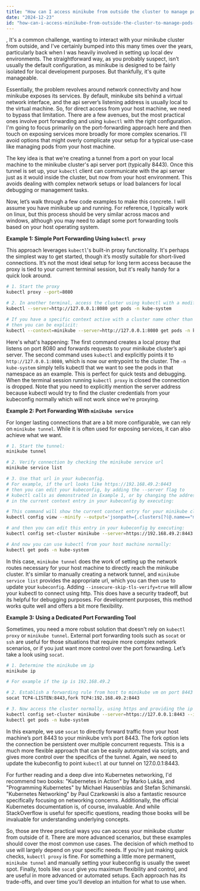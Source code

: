 ```yaml
---
title: "How can I access minikube from outside the cluster to manage pods, etc.?"
date: "2024-12-23"
id: "how-can-i-access-minikube-from-outside-the-cluster-to-manage-pods-etc"
---
```


,  It's a common challenge, wanting to interact with your minikube cluster from outside, and I've certainly bumped into this many times over the years, particularly back when I was heavily involved in setting up local dev environments. The straightforward way, as you probably suspect, isn’t usually the default configuration, as minikube is designed to be fairly isolated for local development purposes. But thankfully, it's quite manageable.

Essentially, the problem revolves around network connectivity and how minikube exposes its services. By default, minikube sits behind a virtual network interface, and the api server’s listening address is usually local to the virtual machine. So, for direct access from your host machine, we need to bypass that limitation. There are a few avenues, but the most practical ones involve port forwarding and using `kubectl` with the right configuration. I'm going to focus primarily on the port-forwarding approach here and then touch on exposing services more broadly for more complex scenarios. I'll avoid options that might overly complicate your setup for a typical use-case like managing pods from your host machine.

The key idea is that we’re creating a tunnel from a port on your local machine to the minikube cluster's api server port (typically 8443). Once this tunnel is set up, your `kubectl` client can communicate with the api server just as it would inside the cluster, but now from your host environment. This avoids dealing with complex network setups or load balancers for local debugging or management tasks.

Now, let’s walk through a few code examples to make this concrete. I will assume you have minikube up and running. For reference, I typically work on linux, but this process should be very similar across macos and windows, although you may need to adapt some port forwarding tools based on your host operating system.

**Example 1: Simple Port Forwarding Using `kubectl proxy`**

This approach leverages `kubectl`'s built-in proxy functionality. It's perhaps the simplest way to get started, though it’s mostly suitable for short-lived connections. It’s not the most ideal setup for long term access because the proxy is tied to your current terminal session, but it's really handy for a quick look around.

```bash
# 1. Start the proxy
kubectl proxy --port=8080

# 2. In another terminal, access the cluster using kubectl with a modified API server address:
kubectl --server=http://127.0.0.1:8080 get pods -n kube-system

# If you have a specific context active with a cluster name other than 'minikube',
# then you can be explicit:
kubectl --context=minikube --server=http://127.0.0.1:8080 get pods -n kube-system
```

Here's what's happening: The first command creates a local proxy that listens on port 8080 and forwards requests to your minikube cluster’s api server. The second command uses `kubectl` and explicitly points it to `http://127.0.0.1:8080`, which is now our entrypoint to the cluster.  The `-n kube-system` simply tells kubectl that we want to see the pods in that namespace as an example. This is perfect for quick tests and debugging. When the terminal session running `kubectl proxy` is closed the connection is dropped. Note that you need to explicitly mention the server address because kubectl would try to find the cluster credentials from your kubeconfig normally which will not work since we're proxying.

**Example 2: Port Forwarding With `minikube service`**

For longer lasting connections that are a bit more configurable, we can rely on `minikube tunnel`. While it is often used for exposing services, it can also achieve what we want.

```bash
# 1. Start the tunnel:
minikube tunnel

# 2. Verify connection by checking the minikube service url
minikube service list

# 3. Use that url in your kubeconfig.
# For example, if the url looks like https://192.168.49.2:8443
# then you can edit your kubeconfig, by adding the --server flag to
# kubectl calls as demonstrated in Example 1, or by changing the address
# in the current context entry in your kubeconfig by executing:

# This command will show the current context entry for your minikube cluster in your ~/.kube/config file
kubectl config view --minify --output='jsonpath={.clusters[?(@.name=="minikube")].cluster.server}'

# and then you can edit this entry in your kubeconfig by executing:
kubectl config set-cluster minikube --server=https://192.168.49.2:8443 --insecure-skip-tls-verify=true

# And now you can use kubectl from your host machine normally:
kubectl get pods -n kube-system

```

In this case, `minikube tunnel` does the work of setting up the network routes necessary for your host machine to directly reach the minikube cluster. It's similar to manually creating a network tunnel, and `minikube service list` provides the appropriate url, which you can then use to update your `kubeconfig`. Adding `--insecure-skip-tls-verify=true` will allow your kubectl to connect using http. This does have a security tradeoff, but its helpful for debugging purposes. For development purposes, this method works quite well and offers a bit more flexibility.

**Example 3: Using a Dedicated Port Forwarding Tool**

Sometimes, you need a more robust solution that doesn't rely on `kubectl proxy` or `minikube tunnel`. External port forwarding tools such as `socat` or `ssh` are useful for those situations that require more complex network scenarios, or if you just want more control over the port forwarding. Let’s take a look using `socat`.

```bash
# 1. Determine the minikube vm ip
minikube ip

# For example if the ip is 192.168.49.2

# 2. Establish a forwarding rule from host to minikube vm on port 8443 (the api server port)
socat TCP4-LISTEN:8443,fork TCP4:192.168.49.2:8443

# 3. Now access the cluster normally, using https and providing the ip from step 1.
kubectl config set-cluster minikube --server=https://127.0.0.1:8443 --insecure-skip-tls-verify=true
kubectl get pods -n kube-system

```
In this example, we use `socat` to directly forward traffic from your host machine’s port 8443 to your minikube vm’s port 8443. The fork option lets the connection be persistent over multiple concurrent requests. This is a much more flexible approach that can be easily automated via scripts, and gives more control over the specifics of the tunnel.  Again, we need to update the kubeconfig to point `kubectl` at our tunnel on 127.0.0.1:8443.

For further reading and a deep dive into Kubernetes networking, I'd recommend two books: "Kubernetes in Action" by Marko Lukša, and "Programming Kubernetes" by Michael Hausenblas and Stefan Schimanski. "Kubernetes Networking" by Paul Czarkowski is also a fantastic resource specifically focusing on networking concerns. Additionally, the official Kubernetes documentation is, of course, invaluable. And while StackOverflow is useful for specific questions, reading those books will be invaluable for understanding underlying concepts.

So, those are three practical ways you can access your minikube cluster from outside of it. There are more advanced scenarios, but these examples should cover the most common use cases. The decision of which method to use will largely depend on your specific needs. If you're just making quick checks, `kubectl proxy` is fine. For something a little more permanent, `minikube tunnel` and manually setting your kubeconfig is usually the sweet spot. Finally, tools like `socat` give you maximum flexibility and control, and are useful in more advanced or automated setups. Each approach has its trade-offs, and over time you'll develop an intuition for what to use when.
